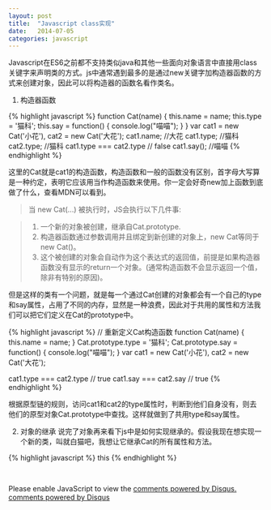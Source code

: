 ```yaml
---
layout: post
title:  "Javascript class实现"
date:   2014-07-05
categories: javascript
---
```


Javascript在ES6之前都不支持类似java和其他一些面向对象语言中直接用class关键字来声明类的方式。js中通常遇到最多的是通过new关键字加构造器函数的方式来创建对象，因此可以将构造器的函数名看作类名。

1. 构造器函数

{% highlight javascript %}
function Cat(name) {
    this.name = name;
    this.type = '猫科';
    this.say = function() {
        console.log("喵喵");
    }
}
var cat1 = new Cat('小花'),
    cat2 = new Cat('大花');
cat1.name;  //大花
cat1.type;  //猫科
cat2.type;  //猫科
cat1.type === cat2.type // false
cat1.say(); //喵喵
{% endhighlight %}

这里的Cat就是cat1的构造函数，构造函数和一般的函数没有区别，首字母大写算是一种约定，表明它应该用当作构造函数来使用。你一定会好奇new加上函数到底做了什么，查看MDN可以看到。

>当 new Cat(...) 被执行时，JS会执行以下几件事:

>1. 一个新的对象被创建，继承自Cat.prototype.
>2. 构造器函数通过参数调用并且绑定到新创建的对象上，new Cat等同于new Cat()。
>3. 这个被创建的对象会自动作为这个表达式的返回值，前提是如果构造器函数没有显示的return一个对象。(通常构造函数不会显示返回一个值，除非有特别的原因)。

但是这样的类有一个问题，就是每一个通过Cat创建的对象都会有一个自己的type和say属性，占用了不同的内存，显然是一种浪费，因此对于共用的属性和方法我们可以把它们定义在Cat的prototype中。

{% highlight javascript %}
// 重新定义Cat构造函数
function Cat(name) {
    this.name = name;
}
Cat.prototype.type = '猫科';
Cat.prototype.say = function() {
    console.log("喵喵");
}
var cat1 = new Cat('小花'),
    cat2 = new Cat('大花');

cat1.type === cat2.type // true
cat1.say  === cat2.say  // true
{% endhighlight %}

根据原型链的规则，访问cat1和cat2的type属性时，判断到他们自身没有，则去他们的原型对象Cat.prototype中查找。这样就做到了共用type和say属性。

2. 对象的继承
说完了对象再来看下js中是如何实现继承的。假设我现在想实现一个新的类，叫就白猫吧，我想让它继承Cat的所有属性和方法。

{% highlight javascript %}
this
{% endhighlight %}


<div style="height: 30px"></div>

<div id="disqus_thread"></div>
<script type="text/javascript">
    /* * * CONFIGURATION VARIABLES: EDIT BEFORE PASTING INTO YOUR WEBPAGE * * */
    var disqus_shortname = 'murphy58'; // required: replace example with your forum shortname

    /* * * DON'T EDIT BELOW THIS LINE * * */
    (function() {
        var dsq = document.createElement('script'); dsq.type = 'text/javascript'; dsq.async = true;
        dsq.src = '//' + disqus_shortname + '.disqus.com/embed.js';
        (document.getElementsByTagName('head')[0] || document.getElementsByTagName('body')[0]).appendChild(dsq);
    })();
</script>
<noscript>Please enable JavaScript to view the <a href="http://disqus.com/?ref_noscript">comments powered by Disqus.</a></noscript>
<a href="http://disqus.com" class="dsq-brlink">comments powered by <span class="logo-disqus">Disqus</span></a>

